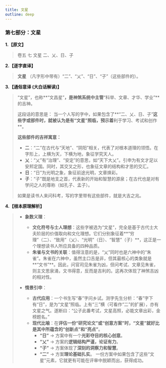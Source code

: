 ```yaml
---
title: 文星
outline: deep
---
```

  
### **第七部分：文星**

**1.【原文】**
> 卷五 七 文星
> 二、乂、日、子

**2.【逐字直译】**
> **文星**
> （凡字形中带有）“二”、“乂”、“日”、“子”（这些部件的）。

**3.【通俗意译 (大白话解读)】**
> “文星”，也称**“文昌星”**，是神煞系统中主管**“科举、文章、才华、学业”**的吉神。
> 
> 这段话的意思是：
> 当一个人写的字中，如果包含了**“二、乂、日、子”**这些字或部件时，就被认为是有“文星”照临，预示着**利于学习、考试和创作**。
> 
> **这些部件的吉祥寓意：**
> *   **二**：“二”在古代与“天地”、“阴阳”相关，代表了对根本道理的领悟。在字形上，上横为天，下横为地，象征学究天人。
> *   **乂**：“乂”有“治理”、“安定”的意思，如“天下大乂”。引申为有文才足以安邦定国。同时，其交叉之形，也象征文章的结构和才思的交汇。
> *   **日**：“日”为光明之象，象征前途光明，文章焕彩。
> *   **子**：“子”既是地支之首，代表新的开始和智慧的源泉；在古代也是对有学问之人的尊称（如孔子、孟子）。
> 
> 如果是读书人来问科考，写的字里带有这些部件，就是大吉之兆。

**4.【根本原理解析】**
> *   **象数义理**：
>     *   **文化符号与士人理想**：这些字被选为“文星”，完全是基于古代士大夫阶层的价值取向和文化理想。它们分别象征着**“穷理”（二）、“致用”（乂）、“光明”（日）、“智慧”（子）**，这正是一个理想读书人所应具备的四种品质。
>     *   **朱雀与文书的关联**：值得注意的是，“乂”同时也是六神中的“朱雀”。朱雀在六神中，虽然主口舌是非，但其最核心的类象就是**“文书”**。因此，问官司见朱雀为凶，但问考试、文章见朱雀，则主文思泉涌，文书得意，反而是吉利的。这再次体现了神煞吉凶的相对性。
> 
> *   **情景引申**：
>     *   **古代应用**：一个书生写“春”字问乡试。测字先生分析：“春”字下有“日”，是为“文星”照临。上有“三”横（可看作“二”的扩展），亦有文星之气。遂断曰：“公子此番考试，文星高照，必能文章出彩，金榜题名。”
>     *   **现代比喻**：在**评估一份“研究论文”或“创意方案”**时，“文星”就好比是其中所蕴含的**“创新点”和“亮点”**。
>         *   **“日”** -> 方案中有一个**光彩夺目的核心创意**。
>         *   **“乂”** -> 方案的**逻辑结构严谨，论证有力**。
>         *   **“子”** -> 方案体现了**深刻的洞察力和智慧**。
>         *   **“二”** -> 方案**理论基础扎实**。
>         一份方案中如果包含了这些“文星”元素，它就更有可能在评审中脱颖而出，获得成功。

